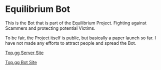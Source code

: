 # Equilibrium Bot

This is the Bot that is part of the Equilibrium Project.
Fighting against Scammers and protecting potential Victims.

To be fair, the Project itself is public, but basically a paper launch so far. I have not made any efforts to attract people and spread the Bot.

[Top.gg Server Site](https://top.gg/servers/912494748588212265)

[Top.gg Bot Site](https://top.gg/bot/972181105954390108)